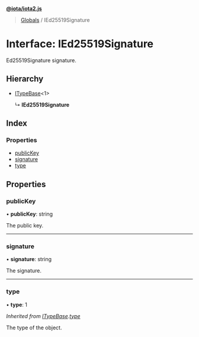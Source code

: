 **[@iota/iota2.js](../README.md)**

> [Globals](../README.md) / IEd25519Signature

# Interface: IEd25519Signature

Ed25519Signature signature.

## Hierarchy

* [ITypeBase](itypebase.md)\<1>

  ↳ **IEd25519Signature**

## Index

### Properties

* [publicKey](ied25519signature.md#publickey)
* [signature](ied25519signature.md#signature)
* [type](ied25519signature.md#type)

## Properties

### publicKey

•  **publicKey**: string

The public key.

___

### signature

•  **signature**: string

The signature.

___

### type

•  **type**: 1

*Inherited from [ITypeBase](itypebase.md).[type](itypebase.md#type)*

The type of the object.
